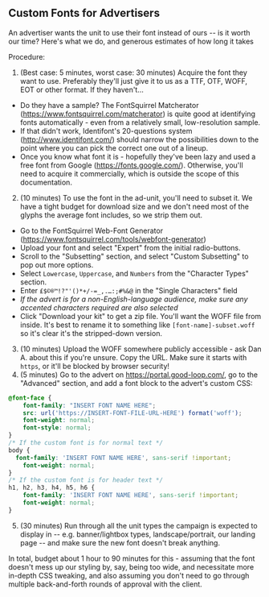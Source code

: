 ## Custom Fonts for Advertisers

An advertiser wants the unit to use their font instead of ours -- is it worth our time?
Here's what we do, and generous estimates of how long it takes

Procedure:
1. (Best case: 5 minutes, worst case: 30 minutes) Acquire the font they want to use. Preferably they'll just give it to us as a TTF, OTF, WOFF, EOT or other format. If they haven't...
  - Do they have a sample? The FontSquirrel Matcherator (https://www.fontsquirrel.com/matcherator) is quite good at identifying fonts automatically - even from a relatively small, low-resolution sample.
  - If that didn't work, Identifont's 20-questions system (http://www.identifont.com/) should narrow the possibilities down to the point where you can pick the correct one out of a lineup.
  - Once you know what font it is - hopefully they've been lazy and used a free font from Google (https://fonts.google.com/). Otherwise, you'll need to acquire it commercially, which is outside the scope of this documentation.
2. (10 minutes) To use the font in the ad-unit, you'll need to subset it. We have a tight budget for download size and we don't need most of the glyphs the average font includes, so we strip them out.
  - Go to the FontSquirrel Web-Font Generator (https://www.fontsquirrel.com/tools/webfont-generator)
  - Upload your font and select "Expert" from the initial radio-buttons.
  - Scroll to the "Subsetting" section, and select "Custom Subsetting" to pop out more options.
  - Select `Lowercase`, `Uppercase`, and `Numbers` from the "Character Types" section.
  - Enter `£$©®™!?"'()*+/-=_,.…:;#%&@` in the "Single Characters" field
  - *If the advert is for a non-English-language audience, make sure any accented characters required are also selected*
  - Click "Download your kit" to get a zip file. You'll want the WOFF file from inside. It's best to rename it to something like `[font-name]-subset.woff` so it's clear it's the stripped-down version.
3. (10 minutes) Upload the WOFF somewhere publicly accessible - ask Dan A. about this if you're unsure. Copy the URL. Make sure it starts with `https`, or it'll be blocked by browser security!
4. (5 minutes) Go to the advert on https://portal.good-loop.com/, go to the "Advanced" section, and add a font block to the advert's custom CSS:
```css
@font-face {
	font-family: "INSERT FONT NAME HERE";
	src: url('https://INSERT-FONT-FILE-URL-HERE') format('woff');
	font-weight: normal;
	font-style: normal;
}
/* If the custom font is for normal text */
body {
  font-family: 'INSERT FONT NAME HERE', sans-serif !important;
	font-weight: normal;
}
/* If the custom font is for header text */
h1, h2, h3, h4, h5, h6 {
	font-family: 'INSERT FONT NAME HERE', sans-serif !important;
	font-weight: normal;
}
```
5. (30 minutes) Run through all the unit types the campaign is expected to display in -- e.g. banner/lightbox types, landscape/portrait, our landing page -- and make sure the new font doesn't break anything.

In total, budget about 1 hour to 90 minutes for this - assuming that the font doesn't mess up our styling by, say, being too wide, and necessitate more in-depth CSS tweaking, and also assuming you don't need to go through multiple back-and-forth rounds of approval with the client.
